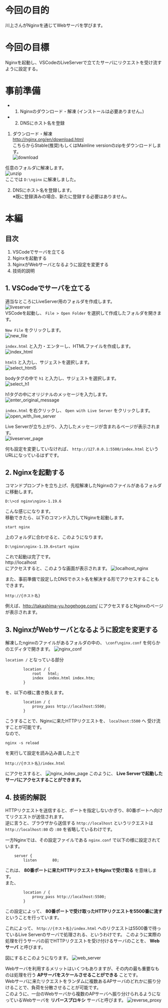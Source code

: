 # 今回の目的
川上さんがNginxを通じてWebサーバを学びます。

# 今回の目標
Nginxを起動し、VSCodeのLiveServerで立てたサーバにリクエストを受け流すように設定する。

# 事前準備
- 1. Nginxのダウンロード・解凍 (インストールは必要ありません。)
- 2. DNSにホスト名を登録

1. ダウンロード・解凍  
http://nginx.org/en/download.html  
こちらからStable(推奨)もしくはMainline versionのzipをダウンロードします。  
![download](1.download_nginx.png)
 
任意のフォルダに解凍します。  
![unzip](2.unzip_folder.png)  
ここでは `D:\nginx` に解凍しました。  

2. DNSにホスト名を登録します。  
※既に登録済みの場合、新たに登録する必要はありません。  

# 本編
## 目次
1. VSCodeでサーバを立てる
2. Nginxを起動する
3. NginxがWebサーバとなるように設定を変更する
4. 技術的説明

## 1. VSCodeでサーバを立てる
適当なところにLiveServer用のフォルダを作成します。  
![liveserver](4.liveserver_folder.png)  
VSCodeを起動し、 `File > Open Folder` を選択して作成したフォルダを開きます。  

`New File` をクリックします。  
![new_file](5.new_file.png)

`index.html` と入力・エンターし、HTMLファイルを作成します。  
![index_html](6.index_html.png)

`html5` と入力し、サジェストを選択します。  
![select_html5](7.select_html5.png)

bodyタグの中で `h1` と入力し、サジェストを選択します。  
![select_h1](8.select_h1.png)

h1タグの中にオリジナルのメッセージを入力します。
![enter_original_message](9.enter_original_message.png)

`index.html` を右クリックし、 `Open with Live Server` をクリックします。
![open_with_live_server](10.open_with_live_server.png)

Live Serverが立ち上がり、入力したメッセージが含まれるページが表示されます。  
![liveserver_page](11.liveserver_page.png)

何も設定を変更していなければ、 `http://127.0.0.1:5500/index.html` というURLになっているはずです。  

## 2. Nginxを起動する
コマンドプロンプトを立ち上げ、先程解凍したNginxのファイルがあるフォルダに移動します。
```
D:\>cd nginx\nginx-1.19.6
```
こんな感じになります。  
移動できたら、以下のコマンド入力してNginxを起動します。
```
start nginx
```
上のフォルダに合わせると、このようになります。   
```
D:\nginx\nginx-1.19.6>start nginx
```
これで起動は完了です。  
http://localhost  
にアクセスすると、このような画面が表示されます。
![localhost_nginx](3.localhost_nginx.png)

また、事前準備で設定したDNSでホスト名を解決する形でアクセスすることもできます。  
```
http://{ホスト名}
```
例えば、http://takashima-yu.hogehoge.com/ にアクセスするとNginxのページが表示されます。  

## 3. NginxがWebサーバとなるように設定を変更する
解凍したnginxのファイルがあるフォルダの中の、 `\conf\nginx.conf` を何らかのエディタで開きます。
![nginx_conf](12.nginx_conf.png)

`location /` となっている部分
```
        location / {
            root   html;
            index  index.html index.htm;
        }
```
を、以下の様に書き換えます。
```
        location / {
            proxy_pass http://localhost:5500;
        }
```
こうすることで、Nginxに来たHTTPリクエストを、 `localhost:5500` へ 受け流すことが可能です。  
なので、
```
nginx -s reload
```
を実行して設定を読み込み直した上で
```
http://{ホスト名}/index.html
```
にアクセスすると、
![nginx_index_page](14.nginx_index_page.png)
このように、 **Live Serverで起動したサーバにアクセスすることができます。**

## 4. 技術的解説
HTTPリクエストを送信すると、ポートを指定しないかぎり、80番ポートへ向けてリクエストが送信されます。  
逆に言うと、ブラウザから送信する `http://localhost` というリクエストは `http://localhost:80` の `:80` を省略しているわけです。  

一方Nginxでは、その設定ファイルである `nginx.conf` で以下の様に設定されています。
```
    server {
        listen       80;
```
これは、 **80番ポートに来たHTTPリクエストをNginxで受け取る** を意味します。  
また、
```
        location / {
            proxy_pass http://localhost:5500;
        }
```
この設定によって、 **80番ポートで受け取ったHTTPリクエストを5500番に流す** ということを行っています。  

これによって、 `http://{ホスト名}/index.html` へのリクエストは5500番で待っているLive Serverのサーバで処理される、というわけです。
このように実際の処理を行うサーバの前でHTTPリクエストを受け付けるサーバのことを、 **Webサーバ** と呼びます。  

図にするとこのようになります。
![web_server](15.web_server.png)

Webサーバを利用するメリットはいくつもありますが、その内の最も重要なものは処理を行う **APサーバをスケールさせることができる** ことです。  
Webサーバに来たリクエストをランダムに複数あるAPサーバのどれかに振り分けることで、負荷を分散させることが可能です。  
このように、一台のWebサーバから複数のAPサーバへ振り分けられるようになっているWebサーバを **リバースプロキシ** サーバと呼びます。
![reverse_proxy](16.reverse_proxy.png)
